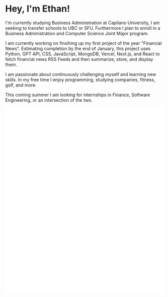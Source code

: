 # Hey, I'm Ethan!

I'm currently studying Business Administration at Capilano University, I am seeking to transfer schools to UBC or SFU. Furthermore I plan to enroll in a Business Administration and Computer Science Joint Major program.

I am currently working on finsihing up my first project of the year "Financial News". Estimating completion by the end of January, this project uses Python, GPT API, CSS, JavaScript, MongoDB, Vercel, Next.js, and React to fetch financial news RSS Feeds and then summarize, store, and display them.

I am passionate about continuously challenging myself and learning new skills. In my free time I enjoy programming, studying companies, fitness, golf, and more.

This coming summer I am looking for internships in Finance, Software Engineering, or an intersection of the two.

![](https://raw.githubusercontent.com/EthanCratchley/github-stats/master/generated/overview.svg#gh-dark-mode-only)
![](https://raw.githubusercontent.com/EthanCratchley/github-stats/master/generated/languages.svg#gh-dark-mode-only)
